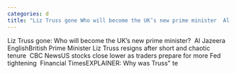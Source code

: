 ```yaml
---
categories: d
title: "Liz Truss gone Who will become the UK’s new prime minister  Al Jazeera English"
---
```

Liz Truss gone: Who will become the UK’s new prime minister?&nbsp;&nbsp;Al Jazeera EnglishBritish Prime Minister Liz Truss resigns after short and chaotic tenure&nbsp;&nbsp;CBC NewsUS stocks close lower as traders prepare for more Fed tightening&nbsp;&nbsp;Financial TimesEXPLAINER: Why was Truss" te